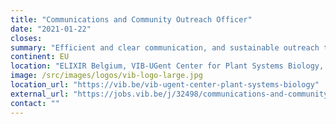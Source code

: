 ```yaml
---
title: "Communications and Community Outreach Officer"
date: "2021-01-22"
closes: 
summary: "Efficient and clear communication, and sustainable outreach towards the life sciences community."
continent: EU
location: "ELIXIR Belgium, VIB-UGent Center for Plant Systems Biology, Ghent, Belgium"
image: /src/images/logos/vib-logo-large.jpg
location_url: "https://vib.be/vib-ugent-center-plant-systems-biology"
external_url: "https://jobs.vib.be/j/32498/communications-and-community-outreach-officer"
contact: ""
---
```

